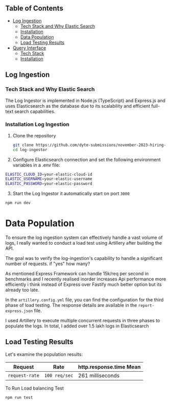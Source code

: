 ## Table of Contents
- [Log Ingestion](#log-ingestion)
    - [Tech Stack and Why Elastic Search](#tech-stack-and-why-elastic-search)
    - [Installation](#installation-log-ingestion)
    - [Data Population](#data-population)
    - [Load Testing Results](#load-testing-results)
- [Query Interface](#query-interface)
  - [Tech Stack](#tech-stack)
  - [Installation](#install-query-intenface)

## Log Ingestion

### Tech Stack and Why Elastic Search  
The Log Ingestor is implemented in Node.js (TypeScript) and Express.js and uses Elasticsearch as the database due to its scalability and efficient full-text search capabilities.

### Installation Log Ingestion
1. Clone the repository
   ```bash
   git clone https://github.com/dyte-submissions/november-2023-hiring-0xVikasRushi
   cd log-ingestor
    ```
2. Configure Elasticsearch connection and set the following environment variables in a .env file: 

```bash
ELASTIC_CLOUD_ID=your-elastic-cloud-id
ELASTIC_USERNAME=your-elastic-username
ELASTIC_PASSWORD=your-elastic-password
```

3. Start the Log Ingestor it automatically start on port `3000`
```bash
npm run dev
```

# Data Population

To ensure the log ingestion system can effectively handle a vast volume of logs, I really wanted to conduct a load test using Artillery after building the API. 

The goal was to verify the log-ingestion's capability to handle a significant number of requests. if "yes" how many?

As mentioned Express Framework can handle 15k/req per second in benchmarks and I recently realised inorder increases Api performance more efficiently i think instead of Express over Fastify much better option but its already too late.

In the `artillery.config.yml` file, you can find the configuration for the third phase of load testing. The response details are available in the `report-express.json` file.

I used Artillery to execute multiple concurrent requests in three phases to populate the logs. In total, I added over 1.5 lakh logs in Elasticsearch

## Load Testing Results

Let's examine the population results:

| Request         | Rate           | http.response.time Mean   |
| ------------------ | -------------- | -------------------------- |
| `request-rate`    | `100 req/sec`  | 261 milliseconds           |

To Run Load balancing Test 
```
npm run test
```







